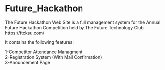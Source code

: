 # Future_Hackathon

The Future Hackathon Web Site is a full management system for the Annual Future Hackathon Competition held by The Future Technology Club 
https://ftcksu.com/

It contains the following features:

1-Competitor Attendance Managment <br>
2-Registration System (With Mail Confirmation) <br>
3-Anouncement Page
